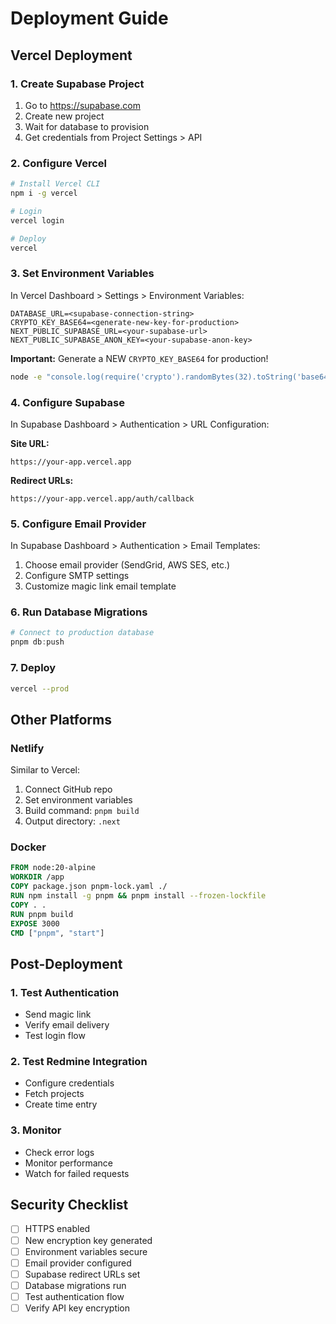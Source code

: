 # Deployment Guide

## Vercel Deployment

### 1. Create Supabase Project

1. Go to https://supabase.com
2. Create new project
3. Wait for database to provision
4. Get credentials from Project Settings > API

### 2. Configure Vercel

```bash
# Install Vercel CLI
npm i -g vercel

# Login
vercel login

# Deploy
vercel
```

### 3. Set Environment Variables

In Vercel Dashboard > Settings > Environment Variables:

```env
DATABASE_URL=<supabase-connection-string>
CRYPTO_KEY_BASE64=<generate-new-key-for-production>
NEXT_PUBLIC_SUPABASE_URL=<your-supabase-url>
NEXT_PUBLIC_SUPABASE_ANON_KEY=<your-supabase-anon-key>
```

**Important:** Generate a NEW `CRYPTO_KEY_BASE64` for production!

```bash
node -e "console.log(require('crypto').randomBytes(32).toString('base64'))"
```

### 4. Configure Supabase

In Supabase Dashboard > Authentication > URL Configuration:

**Site URL:**
```
https://your-app.vercel.app
```

**Redirect URLs:**
```
https://your-app.vercel.app/auth/callback
```

### 5. Configure Email Provider

In Supabase Dashboard > Authentication > Email Templates:

1. Choose email provider (SendGrid, AWS SES, etc.)
2. Configure SMTP settings
3. Customize magic link email template

### 6. Run Database Migrations

```powershell
# Connect to production database
pnpm db:push
```

### 7. Deploy

```bash
vercel --prod
```

## Other Platforms

### Netlify

Similar to Vercel:
1. Connect GitHub repo
2. Set environment variables
3. Build command: `pnpm build`
4. Output directory: `.next`

### Docker

```dockerfile
FROM node:20-alpine
WORKDIR /app
COPY package.json pnpm-lock.yaml ./
RUN npm install -g pnpm && pnpm install --frozen-lockfile
COPY . .
RUN pnpm build
EXPOSE 3000
CMD ["pnpm", "start"]
```

## Post-Deployment

### 1. Test Authentication
- Send magic link
- Verify email delivery
- Test login flow

### 2. Test Redmine Integration
- Configure credentials
- Fetch projects
- Create time entry

### 3. Monitor
- Check error logs
- Monitor performance
- Watch for failed requests

## Security Checklist

- [ ] HTTPS enabled
- [ ] New encryption key generated
- [ ] Environment variables secure
- [ ] Email provider configured
- [ ] Supabase redirect URLs set
- [ ] Database migrations run
- [ ] Test authentication flow
- [ ] Verify API key encryption
